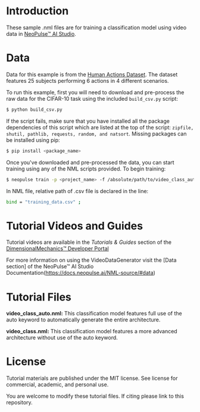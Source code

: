 # Introduction
These sample .nml files are for training a classification model using video data in [NeoPulse™ AI Studio](https://aws.amazon.com/marketplace/pp/B074NDG36S/ref=vdr_rf).

# Data
Data for this example is from the [Human Actions Dataset](http://www.nada.kth.se/cvap/actions/). The dataset features 25 subjects performing 6 actions in 4 different scenarios.

To run this example, first you will need to download and pre-process the raw data for the CIFAR-10 task using the included ```build_csv.py``` script:

```bash
$ python build_csv.py
```

If the script fails, make sure that you have installed all the package dependencies of this script which are listed at the top of the script:
`zipfile, shutil, pathlib, requests, random, and natsort`. Missing packages can be installed using pip:

```bash
$ pip install <package_name>
```

Once you've downloaded and pre-processed the data, you can start training using any of the NML scripts provided. To begin training:
```bash
$ neopulse train -p <project_name> -f /absolute/path/to/video_class_auto.nml
```
In NML file, relative path of .csv file is declared in the line:
```bash
bind = "training_data.csv" ;
```

# Tutorial Videos and Guides
Tutorial videos are available in the *Tutorials & Guides* section of the [DimensionalMechanics™ Developer Portal](https://dimensionalmechanics.com/ai-developer-portal)

For more information on using the VideoDataGenerator visit the [Data section] of the NeoPulse™ AI Studio Documentation(https://docs.neopulse.ai/NML-source/#data)

# Tutorial Files

**video_class_auto.nml:** This classification model features full use of the auto keyword to automatically generate the entire architecture.

**video_class.nml:** This classification model features a more advanced architecture without use of the auto keyword.


# License
Tutorial materials are published under the MIT license. See license for commercial, academic, and personal use.

You are welcome to modify these tutorial files. If citing please link to this repository.

